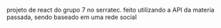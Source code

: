 projeto de react do grupo 7 no serratec. feito utilizando a API da materia passada, sendo baseado em uma rede social
